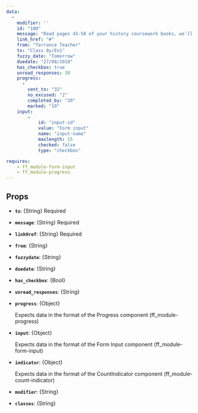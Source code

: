 ```yaml
---
data:
  -
    modifier: ''
    id: "100"
    message: "Read pages 45-58 of your history coursework books, we'll discuss in class."
    link_href: "#"
    from: "Terrance Teacher"
    to: "Class 8y/En1"
    fuzzy_date: "Tomorrow"
    duedate: "27/08/2018"
    has_checkbox: true
    unread_responses: 30
    progress:
      -
        sent_to: "32"
        no_excused: "2"
        completed_by: "20"
        marked: "19"
    input:
        -
            id: "input-id"
            value: "Form input"
            name: "input-name"
            maxlength: 15
            checked: false
            type: "checkbox"

requires:
    - ff_module-form-input
    - ff_module-progress
---
```


## Props

- **`to`**: {String} Required
- **`message`**: {String} Required
- **`linkHref`**: {String} Required
- **`from`**: {String}
- **`fuzzydate`**: {String}
- **`duedate`**: {String}
- **`has_checkbox`**: {Bool}
- **`unread_responses`**: {String}
- **`progress`**: {Object}

    Expects data in the format of the Progress component (ff_module-progress)
- **`input`**: {Object}

    Expects data in the format of the Form Input component (ff_module-form-input)
- **`indicator`**: {Object}
    
    Expects data in the format of the CountIndicator component (ff_module-count-indicator)
- **`modifier`**: {String}
- **`classes`**: {String}
